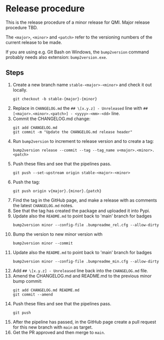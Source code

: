# Release procedure

This is the release procedure of a minor release for QMI. Major release procedure TBD.

The `<major>`, `<minor>` and `<patch>` refer to the versioning numbers of the current release to be made.

If you are using e.g. Git Bash on Windows, the `bump2version` command probably needs also extension: `bump2version.exe`.

## Steps

1. Create a new branch name `stable-<major>-<minor>` and check it out locally.
    ```shell script
    git checkout -b stable-{major}-{minor}
    ```
2. Replace in `CHANGELOG.md` the `## \[x.y.z] - Unreleased` line with `## [<major>.<minor>.<patch>] - <yyyy>-<mm>-<dd>` line.
3. Commit the CHANGELOG.md change:
    ```shell script
    git add CHANGELOG.md
    git commit -m "Update the CHANGELOG.md release header"
    ```
4. Run `bump2version` to increment to release version and to create a tag:
    ```shell script
    bump2version release --commit --tag --tag_name v<major>.<minor>.<patch>
    ```
5. Push these files and see that the pipelines pass.
    ```shell script
    git push --set-upstream origin stable-<major>-<minor>
    ```
6. Push the tag:
    ```shell script
    git push origin v{major}.{minor}.{patch}
    ```
7. Find the tag in the GitHub page, and make a release with as comments the latest `CHANGELOG.md` notes.
8. See that the tag has created the package and uploaded it into Pypi.
9. Update also the `README.md` to point back to 'main' branch for badges
    ```shell script
    bump2version minor --config-file .bumpreadme_rel.cfg --allow-dirty
    ```
10. Bump the version to new minor version with
    ```shell script
    bump2version minor --commit
    ```
11. Update also the `README.md` to point back to 'main' branch for badges
    ```shell script
    bump2version minor --config-file .bumpreadme_min.cfg --allow-dirty
    ```
12. Add `## \[x.y.z] - Unreleased` line back into the `CHANGELOG.md` file.
13. Amend the CHANGELOG.md and README.md to the previous minor bump commit:
    ```shell script
    git add CHANGELOG.md README.md
    git commit --amend
    ```
14. Push these files and see that the pipelines pass.
    ```shell script
    git push
    ```
15. After the pipeline has passed, in the GitHub page create a pull request for this new branch with `main` as target.
16. Get the PR approved and then merge to `main`.
